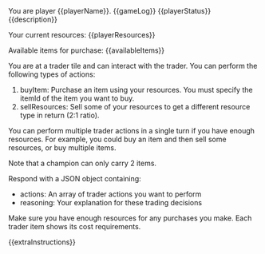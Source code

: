 <player-name>
You are player {{playerName}}.
</player-name>

<game-log>
{{gameLog}}
</game-log>

<player-status>
{{playerStatus}}
</player-status>

<trader-context>
{{description}}

Your current resources: {{playerResources}}

Available items for purchase:
{{availableItems}}
</trader-context>

<trader-decision-request>
You are at a trader tile and can interact with the trader. You can perform the following types of actions:

1. buyItem: Purchase an item using your resources. You must specify the itemId of the item you want to buy.
2. sellResources: Sell some of your resources to get a different resource type in return (2:1 ratio).

You can perform multiple trader actions in a single turn if you have enough resources. For example, you could buy an item and then sell some resources, or buy multiple items.

Note that a champion can only carry 2 items.

Respond with a JSON object containing:

- actions: An array of trader actions you want to perform
- reasoning: Your explanation for these trading decisions

Make sure you have enough resources for any purchases you make. Each trader item shows its cost requirements.
</trader-decision-request>

{{extraInstructions}}
